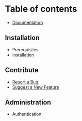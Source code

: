 # Table of contents

* [Documentation](README.md)

## Installation

* Prerequisites
* Installation

## Contribute

* [Report a Bug](https://github.com/Requarks/wiki/issues)
* [Suggest a New Feature](https://requests.requarks.io/wiki)

## Administration

* Authentication

